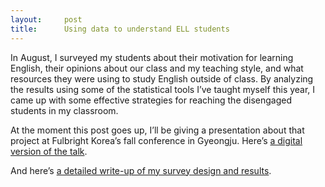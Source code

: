 ```yaml
---
layout:     post
title:      Using data to understand ELL students
---
```


In August, I surveyed my students about their motivation for learning
English, their opinions about our class and my teaching style, and
what resources they were using to study English outside of class. By
analyzing the results using some of the statistical tools I&rsquo;ve
taught myself this year, I came up with some effective strategies for
reaching the disengaged students in my classroom.

At the moment this post goes up, I&rsquo;ll be giving a presentation
about that project at Fulbright Korea&rsquo;s fall conference in
Gyeongju. Here&rsquo;s
[a digital version of the talk](https://www.youtube.com/watch?v=jgAhgY3TVEc).

And here&rsquo;s <a href="https://maxkapur.com/esl-data/">a detailed
write-up of my survey design and results</a>.
